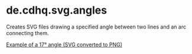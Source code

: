 de.cdhq.svg.angles
==================

Creates SVG files drawing a specified angle between two lines and an arc connecting them.

[Example of a 17° angle (SVG converted to PNG)](output/angle_17.png)
